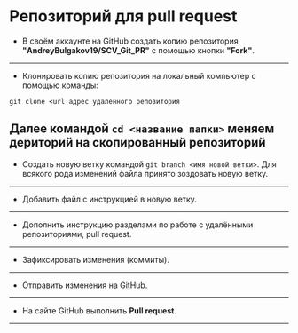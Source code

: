 # Репозиторий для **pull request**
* В своём аккаунте на GitHub создать копию репозитория **"AndreyBulgakov19/SCV_Git_PR"** с помощью кнопки **"Fork"**.
---
* Клонировать копию репозитория на локальный компьютер с помощью команды:
```
git clone <url адрес удаленного репозитория
```
Далее командой `cd <название папки>` меняем дериторий на скопированный репозиторий
---
* Создать новую ветку командой `git branch <имя новой ветки>`. Для всякого рода изменений файла принято зоздовать новую ветку.
---
* Добавить файл с инструкцией в новую ветку.
---
* Дополнить инструкцию разделами по работе с удалёнными репозиториями, pull request.
---
* Зафиксировать изменения (коммиты).
---
* Отправить изменения на GitHub.
---
* На сайте GitHub выполнить **Pull request**.
---
